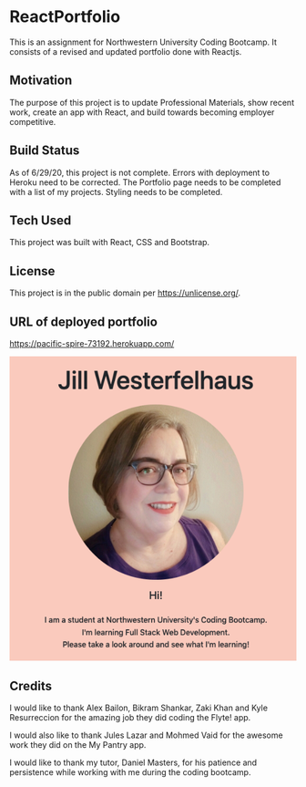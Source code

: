 # ReactPortfolio

This is an assignment for Northwestern University Coding Bootcamp. It consists of a revised and updated portfolio done with Reactjs.

## Motivation
The purpose of this project is to update Professional Materials, show recent work, create an app with React, and build towards becoming employer competitive.

## Build Status
As of 6/29/20, this project is not complete.  Errors with deployment to Heroku need to be corrected.  The Portfolio page needs to be completed with a list of my projects.  Styling needs to be completed.

## Tech Used
This project was built with React, CSS and Bootstrap. 

## License
This project is in the public domain per https://unlicense.org/.  

## URL of deployed portfolio

https://pacific-spire-73192.herokuapp.com/


![home page portfolio](components/../portfolio/src/images/home%20page%20portfolio.png)

## Credits

I would like to thank Alex Bailon, Bikram Shankar, Zaki Khan and Kyle Resurreccion for the amazing job they did coding the Flyte! app.

I would also like to thank Jules Lazar and Mohmed Vaid for the awesome work they did on the My Pantry app.

I would like to thank my tutor, Daniel Masters, for his patience and persistence while working with me during the coding bootcamp. 
